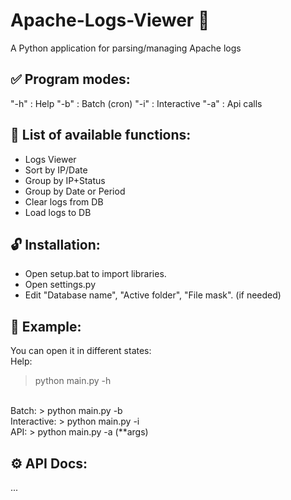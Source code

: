 # Apache-Logs-Viewer 🔎
A Python application for parsing/managing Apache logs

## ✅ Program modes:
"-h" : Help
"-b" : Batch (cron)
"-i" : Interactive
"-a" : Api calls
   
## 💬 List of available functions:
- Logs Viewer
- Sort by IP/Date
- Group by IP+Status
- Group by Date or Period
- Clear logs from DB
- Load logs to DB

## 🔓 Installation:
- Open setup.bat to import libraries.
- Open settings.py
- Edit "Database name", "Active folder", "File mask". (if needed)

## 📝 Example: 
You can open it in different states:
</br>
Help:
> python main.py -h
</br>
Batch:
> python main.py -b
</br>
Interactive:
> python main.py -i
</br>
API:
> python main.py -a (**args)

## ⚙️ API Docs:
...
